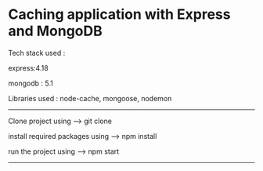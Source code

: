 # Caching application with Express and MongoDB

Tech stack used : 

express:4.18

mongodb : 5.1

Libraries used : node-cache, mongoose, nodemon
__________________________________________
Clone project using --> git clone 

install required packages using --> npm install

run the project using --> npm start
___________________________
